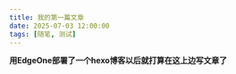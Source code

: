 ```yaml
---
title: 我的第一篇文章
date: 2025-07-03 12:00:00
tags: [随笔, 测试]
---
```


**用EdgeOne部署了一个hexo博客以后就打算在这上边写文章了**   

